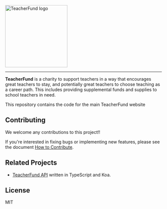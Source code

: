 <div>
  <img alt="TeacherFund logo" src="https://github.com/teacherfund/TeacherFund_next/raw/production/public/images/Logo.png" width="200px">
</div>

<hr />

**TeacherFund** is a charity to support teachers in a way that encourages great teachers to stay, and potentially great teachers to choose teaching as a career path. This includes providing supplemental funds and supplies to school teachers in need.

This repository contains the code for the main TeacherFund website

## Contributing
We welcome any contributions to this project!!

If you're interested in fixing bugs or implementing new features, please see the document [How to Contribute](https://github.com/teacherfund/TeacherFund_next/blob/production/CONTRIBUTING.md).

## Related Projects
- [TeacherFund API](https://github.com/teacherfund/api) written in TypeScript and Koa.

## License
MIT

